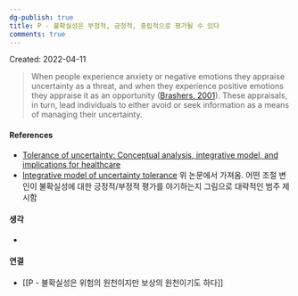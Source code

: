 ```yaml
---
dg-publish: true
title: P - 불확실성은 부정적, 긍정적, 중립적으로 평가될 수 있다
comments: true
---
```


Created: 2022-04-11

>When people experience anxiety or negative emotions they appraise uncertainty as a threat, and when they experience positive emotions they appraise it as an opportunity ([Brashers, 2001](https://www.sciencedirect.com/science/article/pii/S0277953617301703#bib6)). These appraisals, in turn, lead individuals to either avoid or seek information as a means of managing their uncertainty.

#### References
- [Tolerance of uncertainty: Conceptual analysis, integrative model, and implications for healthcare](https://doi.org/10.1016/j.socscimed.2017.03.024)
- [Integrative model of uncertainty tolerance](https://ars.els-cdn.com/content/image/1-s2.0-S0277953617301703-gr2_lrg.jpg) 위 논문에서 가져옴. 어떤 조절 변인이 불확실성에 대한 긍정적/부정적 평가를 야기하는지 그림으로 대략적인 범주 제시함

#### 생각
- 

#### 연결
- [[P - 불확실성은 위험의 원천이지만 보상의 원천이기도 하다]]
